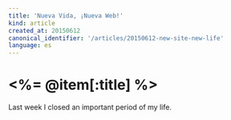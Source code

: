 ```yaml
---
title: 'Nueva Vida, ¡Nueva Web!'
kind: article
created_at: 20150612
canonical_identifier: '/articles/20150612-new-site-new-life'
language: es
---
```


# <%= @item[:title] %>

Last week I closed an important period of my life.
